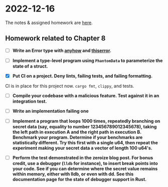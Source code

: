 # 2022-12-16

The notes & assigned homework are [here](https://uncloak.org/courses/rust+cryptography+engineering/course-2022-12-30+Session+5+Notes).

## Homework related to Chapter 8

* [ ] **Write an Error type with [anyhow](https://docs.rs/anyhow/latest/anyhow/) and [thiserror](https://docs.rs/thiserror/1.0.37/thiserror/).**

* [ ] **Implement a type-level program using `PhantomData` to parameterize the state of a struct.**

* [x] **Put CI on a project. Deny lints, failing tests, and failing formatting.**

CI is in place for this project now. `cargo fmt`, `clippy`, and tests.

* [ ] **Compile your codebase with a malicious feature. Test against it in an integration test.**

* [ ] **Write an implementation failing one**

* [ ] **Implement a program that loops 1000 times, repeatedly branching on secret data (say, equality to number 123456789012345678), taking the left path in execution A and the right path in execution B. Benchmark your program. Determine if your benchmarks are statistically different. Try this first with a single u64, then repeat the experiment making your secret data a vector of length 100 u64's.**

* [ ] **Perform the test demonstrated in the zeroize blog post. For bonus credit, use a debugger (`lldb` for instance), to insert break points into your code. See if you can determine where the secret value remains within memory, either with lldb, or even with dd. See this documentation page for the state of debugger support in Rust.**